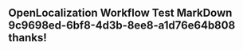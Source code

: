 <properties
ms.topic="hero-topic"
ms.test1="hero-topic"
ms.test2="test"/>


## OpenLocalization Workflow Test MarkDown 9c9698ed-6bf8-4d3b-8ee8-a1d76e64b808 thanks!



<!--HONumber=Jul16_HO4-->


